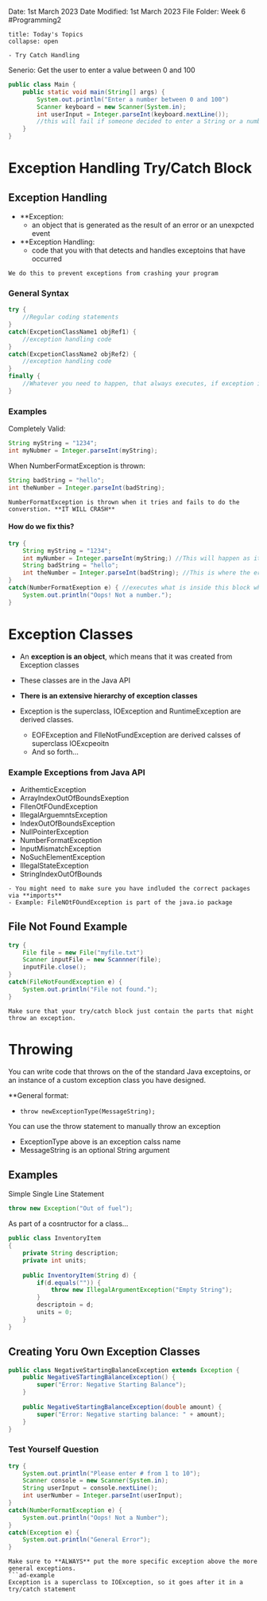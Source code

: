 Date: 1st March 2023
Date Modified: 1st March 2023
File Folder: Week 6
#Programming2 

```ad-abstract
title: Today's Topics
collapse: open

- Try Catch Handling

```

Senerio: Get the user to enter a value between 0 and 100

```java
public class Main {
	public static void main(String[] args) {
		System.out.println("Enter a number between 0 and 100")
		Scanner keyboard = new Scanner(System.in);
		int userInput = Integer.parseInt(keyboard.nextLine());
		//this will fail if someone decided to enter a String or a number outside of the range
	}
}
```

# Exception Handling Try/Catch Block

## Exception Handling

- **Exception: 
	- an object that is generated as the result of an error or an unexpcted event
- **Exception Handling: 
	- code that you with that detects and handles exceptoins that have occurred

```ad-important
We do this to prevent exceptions from crashing your program
```

### General Syntax

```java
try {
	//Regular coding statements
}
catch(ExcpetionClassName1 objRef1) {
	//exception handling code
}
catch(ExcpetionClassName2 objRef2) {
	//exception handling code
}
finally {
	//Whatever you need to happen, that always executes, if exception is thrown
}
```

### Examples

Completely Valid:
```java
String myString = "1234";
int myNubmer = Integer.parseInt(myString);
```

When NumberFormatException is thrown:
```java
String badString = "hello";
int theNumber = Integer.parseInt(badString);
```

```ad-note
NumberFormatException is thrown when it tries and fails to do the converstion. **IT WILL CRASH**
```

#### How do we fix this?

```java
try {
	String myString = "1234";
	int myNumber = Integer.parseInt(myString;) //This will happen as it normally should
	String badString = "hello";
	int theNumber = Integer.parseInt(badString); //This is where the error is thrown
}
catch(NumberFormatExeption e) { //executes what is inside this block when the specific error is thrown
	System.out.println("Oops! Not a number.");
}
```

# Exception Classes

- An **exception is an object**, which means that it was created from Exception classes
- These classes are in the Java API
- **There is an extensive hierarchy of exception classes**

- Exception is the superclass, IOException and RuntimeException are derived classes.
	- EOFException and FIleNotFundException are derived calsses of superclass IOExcpeoitn
	- And so forth...

### Example Exceptions from Java API

- ArithemticException
- ArrayIndexOutOfBoundsExeption
- FIlenOtFOundException
- IllegalArguemntsException
- IndexOutOfBoundsException
- NullPointerException
- NumberFormatException
- InputMismatchException
- NoSuchElementException
- IllegalStateException
- StringIndexOutOfBounds

```ad-note
- You might need to make sure you have indluded the correct packages via **imports**
- Example: FileNOtFOundException is part of the java.io package
```


## File Not Found Example

```java
try {
	File file = new File("myfile.txt")
	Scanner inputFile = new Scannner(file);
	inputFile.close();
}
catch(FileNotFoundException e) {
	System.out.println("File not found.");
}
```

```ad-warning
Make sure that your try/catch block just contain the parts that might throw an exception.
```

# Throwing

You can write code that throws on the of the standard Java exceptoins, or an instance of a custom exception class you have designed.

**General format:
- `throw newExceptionType(MessageString);`

You can use the throw statement to manually throw an exception
- ExceptionType above is an exception calss name
- MessageString is an optional String argument

## Examples

Simple Single Line Statement
```java
throw new Exception("Out of fuel");
```

As part of a cosntructor for a class...

```java
public class InventoryItem
{
	private String description;
	private int units;
	
	public InventoryItem(String d) {
		if(d.equals("")) {
			throw new IllegalArgumentException("Empty String");
		}
		descriptoin = d;
		units = 0;
	}
}
```

## Creating Yoru Own Exception Classes

```java
public class NegativeStartingBalanceException extends Exception {
	public NegativeSTartingBalanceException() {
		super("Error: Negative Starting Balance");
	}
	
	public NegativeStartingBalanceException(double amount) {
		super("Error: Negative starting balance: " + amount);
	}
}
```

### Test Yourself Question

```java
try {
	System.out.println("Please enter # from 1 to 10");
	Scanner console = new Scanner(System.in);
	String userInput = console.nextLine();
	int userNumber = Integer.parseInt(userInput);
}
catch(NumberFormatException e) {
	System.out.println("Oops! Not a Number");
}
catch(Exception e) {
	System.out.println("General Error");
}
```

```ad-warning
Make sure to **ALWAYS** put the more specific exception above the more general exceptions.
```ad-example
Exception is a superclass to IOException, so it goes after it in a try/catch statement
```


